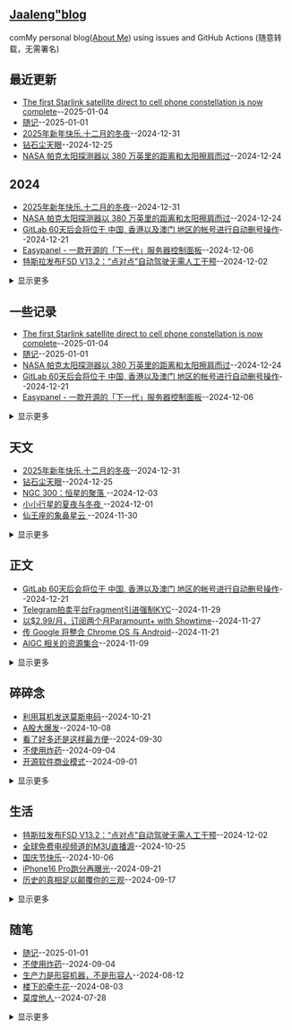 ## [Jaaleng"blog](https://jaaleng.github.io/)
comMy personal blog([About Me](https://github.com/jaaleng/jaaleng.github.io/issues/1/)) using issues and GitHub Actions (随意转载，无需署名)

## 最近更新
- [The first Starlink satellite direct to cell phone constellation is now complete](https://github.com/jaaleng/jaaleng.github.io/issues/117)--2025-01-04
- [随记](https://github.com/jaaleng/jaaleng.github.io/issues/116)--2025-01-01
- [2025年新年快乐.十二月的冬夜](https://github.com/jaaleng/jaaleng.github.io/issues/115)--2024-12-31
- [钻石尘天眼](https://github.com/jaaleng/jaaleng.github.io/issues/114)--2024-12-25
- [NASA 帕克太阳探测器以 380 万英里的距离和太阳擦肩而过](https://github.com/jaaleng/jaaleng.github.io/issues/113)--2024-12-24
## 2024
- [2025年新年快乐.十二月的冬夜](https://github.com/jaaleng/jaaleng.github.io/issues/115)--2024-12-31
- [NASA 帕克太阳探测器以 380 万英里的距离和太阳擦肩而过](https://github.com/jaaleng/jaaleng.github.io/issues/113)--2024-12-24
- [GitLab 60天后会将位于 中国, 香港以及澳门 地区的帐号进行自动删号操作](https://github.com/jaaleng/jaaleng.github.io/issues/112)--2024-12-21
- [Easypanel - 一款开源的「下一代」服务器控制面板](https://github.com/jaaleng/jaaleng.github.io/issues/111)--2024-12-06
- [特斯拉发布FSD V13.2：“点对点”自动驾驶无需人工干预](https://github.com/jaaleng/jaaleng.github.io/issues/109)--2024-12-02
<details><summary>显示更多</summary>

- [Telegram拍卖平台Fragment引进强制KYC](https://github.com/jaaleng/jaaleng.github.io/issues/106)--2024-11-29
- [树莓派发布全新 Compute Module 5，性能大幅提升](https://github.com/jaaleng/jaaleng.github.io/issues/105)--2024-11-28
- [以$2.99/月，订阅两个月Paramount+ with Showtime](https://github.com/jaaleng/jaaleng.github.io/issues/104)--2024-11-27
- [Appcharge 获 2600 万美元融资，助游戏应用绕过苹果谷歌商店](https://github.com/jaaleng/jaaleng.github.io/issues/103)--2024-11-27
- [马斯克新头衔“马园长”](https://github.com/jaaleng/jaaleng.github.io/issues/102)--2024-11-26
- [传 Google 将整合 Chrome OS 与 Android](https://github.com/jaaleng/jaaleng.github.io/issues/101)--2024-11-21
- [海王星的夜晚  ](https://github.com/jaaleng/jaaleng.github.io/issues/100)--2024-11-10
- [AIGC 相关的资源集合](https://github.com/jaaleng/jaaleng.github.io/issues/99)--2024-11-09
- [《自己动手写 Git》中文翻译](https://github.com/jaaleng/jaaleng.github.io/issues/98)--2024-11-02
- [螺旋星系NGC 6744 ](https://github.com/jaaleng/jaaleng.github.io/issues/97)--2024-11-02
- [开源分布式对象存储工具Garage](https://github.com/jaaleng/jaaleng.github.io/issues/96)--2024-11-01
- [Apple 明确表示 Apple Intelligence 将于 10 月推出](https://github.com/jaaleng/jaaleng.github.io/issues/80)--2024-10-07
</details>

## 一些记录
- [The first Starlink satellite direct to cell phone constellation is now complete](https://github.com/jaaleng/jaaleng.github.io/issues/117)--2025-01-04
- [随记](https://github.com/jaaleng/jaaleng.github.io/issues/116)--2025-01-01
- [NASA 帕克太阳探测器以 380 万英里的距离和太阳擦肩而过](https://github.com/jaaleng/jaaleng.github.io/issues/113)--2024-12-24
- [GitLab 60天后会将位于 中国, 香港以及澳门 地区的帐号进行自动删号操作](https://github.com/jaaleng/jaaleng.github.io/issues/112)--2024-12-21
- [Easypanel - 一款开源的「下一代」服务器控制面板](https://github.com/jaaleng/jaaleng.github.io/issues/111)--2024-12-06
<details><summary>显示更多</summary>

- [特斯拉发布FSD V13.2：“点对点”自动驾驶无需人工干预](https://github.com/jaaleng/jaaleng.github.io/issues/109)--2024-12-02
- [Telegram拍卖平台Fragment引进强制KYC](https://github.com/jaaleng/jaaleng.github.io/issues/106)--2024-11-29
- [树莓派发布全新 Compute Module 5，性能大幅提升](https://github.com/jaaleng/jaaleng.github.io/issues/105)--2024-11-28
- [Appcharge 获 2600 万美元融资，助游戏应用绕过苹果谷歌商店](https://github.com/jaaleng/jaaleng.github.io/issues/103)--2024-11-27
- [马斯克新头衔“马园长”](https://github.com/jaaleng/jaaleng.github.io/issues/102)--2024-11-26
- [传 Google 将整合 Chrome OS 与 Android](https://github.com/jaaleng/jaaleng.github.io/issues/101)--2024-11-21
- [AIGC 相关的资源集合](https://github.com/jaaleng/jaaleng.github.io/issues/99)--2024-11-09
- [《自己动手写 Git》中文翻译](https://github.com/jaaleng/jaaleng.github.io/issues/98)--2024-11-02
- [开源分布式对象存储工具Garage](https://github.com/jaaleng/jaaleng.github.io/issues/96)--2024-11-01
- [图片加水印的网页工具](https://github.com/jaaleng/jaaleng.github.io/issues/95)--2024-10-30
- [状态钟](https://github.com/jaaleng/jaaleng.github.io/issues/94)--2024-10-28
- [全球免费电视频道的M3U直播源](https://github.com/jaaleng/jaaleng.github.io/issues/93)--2024-10-25
- [三个开源的 Android 邮件客户端](https://github.com/jaaleng/jaaleng.github.io/issues/92)--2024-10-23
- [AirPods Pro 2 新出的听力健康功能不会在全球范围内推出](https://github.com/jaaleng/jaaleng.github.io/issues/91)--2024-10-22
- [Jekyll Github Pages push 报错](https://github.com/jaaleng/jaaleng.github.io/issues/90)--2024-10-21
- [利用耳机发送莫斯电码](https://github.com/jaaleng/jaaleng.github.io/issues/89)--2024-10-21
- [ChatGPT 桌面版现已登陆 Windows 平台](https://github.com/jaaleng/jaaleng.github.io/issues/88)--2024-10-18
- [纽西兰上空的绚烂极光  ](https://github.com/jaaleng/jaaleng.github.io/issues/87)--2024-10-17
- [个人书籍库搭建](https://github.com/jaaleng/jaaleng.github.io/issues/86)--2024-10-17
- [免费域名可托管CF](https://github.com/jaaleng/jaaleng.github.io/issues/85)--2024-10-17
- [Meta 宣布将其 AI 功能扩展到 21 个新国家](https://github.com/jaaleng/jaaleng.github.io/issues/84)--2024-10-13
- [杜罗夫发布长文，讲述其创业历程](https://github.com/jaaleng/jaaleng.github.io/issues/83)--2024-10-12
- [A股大爆发](https://github.com/jaaleng/jaaleng.github.io/issues/82)--2024-10-08
- [OpenAI 宣布推出类似 Anthropic 的 Artifacts 的应用 canvas](https://github.com/jaaleng/jaaleng.github.io/issues/81)--2024-10-07
- [Telegram的安全性分析](https://github.com/jaaleng/jaaleng.github.io/issues/76)--2024-09-26
- [开源SSL证书管理工具](https://github.com/jaaleng/jaaleng.github.io/issues/74)--2024-09-24
- [World in Dots – 一键生成点状地图](https://github.com/jaaleng/jaaleng.github.io/issues/72)--2024-09-22
- [iPhone16 Pro跑分再曝光](https://github.com/jaaleng/jaaleng.github.io/issues/71)--2024-09-21
- [一款安卓应用安装包管理器](https://github.com/jaaleng/jaaleng.github.io/issues/70)--2024-09-20
- [提升Cursor AI代码编辑体验而精选](https://github.com/jaaleng/jaaleng.github.io/issues/68)--2024-09-18
- [历史的真相足以颠覆你的三观](https://github.com/jaaleng/jaaleng.github.io/issues/67)--2024-09-17
- [很多项目可以通过docker进行部署](https://github.com/jaaleng/jaaleng.github.io/issues/66)--2024-09-14
- [开源 Web 思维导图工具](https://github.com/jaaleng/jaaleng.github.io/issues/65)--2024-09-13
- [那些被发明的“外国菜”](https://github.com/jaaleng/jaaleng.github.io/issues/64)--2024-09-12
- [利用大型语言模型增量构建知识图谱的工具](https://github.com/jaaleng/jaaleng.github.io/issues/63)--2024-09-11
- [巧妙的灯泡钟](https://github.com/jaaleng/jaaleng.github.io/issues/61)--2024-09-09
- [一个鱼缸](https://github.com/jaaleng/jaaleng.github.io/issues/60)--2024-09-08
- [Telegram 已经达到了1000万付费订阅用户。现在有1000万人在享受 Telegram Premium 的服务！](https://github.com/jaaleng/jaaleng.github.io/issues/59)--2024-09-07
- [一个在线计算器工具大全](https://github.com/jaaleng/jaaleng.github.io/issues/58)--2024-09-06
- [Typr 是一个类似 Medium 的 React 写作编辑器](https://github.com/jaaleng/jaaleng.github.io/issues/55)--2024-09-03
- [证书防伪](https://github.com/jaaleng/jaaleng.github.io/issues/54)--2024-09-02
- [开源软件商业模式](https://github.com/jaaleng/jaaleng.github.io/issues/53)--2024-09-01
- [冷管降温](https://github.com/jaaleng/jaaleng.github.io/issues/51)--2024-08-29
- [巴黎工艺品博物馆](https://github.com/jaaleng/jaaleng.github.io/issues/49)--2024-08-27
- [彼得·蒂尔的实验](https://github.com/jaaleng/jaaleng.github.io/issues/48)--2024-08-25
- [AR 笔记本](https://github.com/jaaleng/jaaleng.github.io/issues/47)--2024-08-24
- [Stephen Wilkes’ Stunning Day to Night Images Capture a Fully New Perspective](https://github.com/jaaleng/jaaleng.github.io/issues/46)--2024-08-23
- [电源开关符号的演变](https://github.com/jaaleng/jaaleng.github.io/issues/45)--2024-08-23
- [拟人语音](https://github.com/jaaleng/jaaleng.github.io/issues/44)--2024-08-22
- [秘鲁首都利马,悬崖之上](https://github.com/jaaleng/jaaleng.github.io/issues/43)--2024-08-20
- [自制躺式电脑椅](https://github.com/jaaleng/jaaleng.github.io/issues/42)--2024-08-19
- [新疆喀什的阿图什天门景区](https://github.com/jaaleng/jaaleng.github.io/issues/41)--2024-08-18
- [快递电动小车](https://github.com/jaaleng/jaaleng.github.io/issues/40)--2024-08-17
- [广州番禺有个巨无霸地铁站，](https://github.com/jaaleng/jaaleng.github.io/issues/39)--2024-08-16
- [Telegram CEO发文庆祝Telegram成立11周年](https://github.com/jaaleng/jaaleng.github.io/issues/37)--2024-08-14
- [维苏威古卷](https://github.com/jaaleng/jaaleng.github.io/issues/36)--2024-08-13
- [零度国境线](https://github.com/jaaleng/jaaleng.github.io/issues/35)--2024-08-12
- [胡杨林](https://github.com/jaaleng/jaaleng.github.io/issues/34)--2024-08-12
- [一家荷兰公司发明了单叶片的风力发电](https://github.com/jaaleng/jaaleng.github.io/issues/33)--2024-08-12
- [生产力是形容机器，不是形容人](https://github.com/jaaleng/jaaleng.github.io/issues/32)--2024-08-12
- [无叶片飞机](https://github.com/jaaleng/jaaleng.github.io/issues/31)--2024-08-11
- [德雷克海峡](https://github.com/jaaleng/jaaleng.github.io/issues/30)--2024-08-10
- [Archaeologists Unearth Buddha Statue in Ancient Egyptian Port City](https://github.com/jaaleng/jaaleng.github.io/issues/29)--2024-08-10
- [钛心脏](https://github.com/jaaleng/jaaleng.github.io/issues/28)--2024-08-08
- [可种植棺材](https://github.com/jaaleng/jaaleng.github.io/issues/27)--2024-08-07
- [风力发电世界纪录](https://github.com/jaaleng/jaaleng.github.io/issues/26)--2024-08-07
- [电子绷带](https://github.com/jaaleng/jaaleng.github.io/issues/25)--2024-08-07
- [香蕉遥控器](https://github.com/jaaleng/jaaleng.github.io/issues/24)--2024-08-07
- [推荐单栏样式 卡片式设计 的现代 Hexo 主题](https://github.com/jaaleng/jaaleng.github.io/issues/21)--2024-08-02
- [天宝十载（751年）正月，安禄山生日](https://github.com/jaaleng/jaaleng.github.io/issues/20)--2024-08-01
- [Notion 终于要支持中文了！](https://github.com/jaaleng/jaaleng.github.io/issues/19)--2024-07-31
- [转存用的网络服务](https://github.com/jaaleng/jaaleng.github.io/issues/18)--2024-07-31
- [大一统+开源免费！Stability Matrix整合WebUI+ComfyUI等10多种流行包，傻瓜式操作](https://github.com/jaaleng/jaaleng.github.io/issues/17)--2024-07-31
- [在Github上写博客？最简单的方法！](https://github.com/jaaleng/jaaleng.github.io/issues/16)--2024-07-30
- [影视TV](https://github.com/jaaleng/jaaleng.github.io/issues/14)--2024-07-28
- [一个大佬开发的仿朋友圈的极简微博，这个是多人版的](https://github.com/jaaleng/jaaleng.github.io/issues/12)--2024-07-27
- [ 开源许可的种类与区别](https://github.com/jaaleng/jaaleng.github.io/issues/8)--2024-07-27
- [继Bootcdn之后，Goedge被官方通过jQueryJS投毒](https://github.com/jaaleng/jaaleng.github.io/issues/5)--2024-07-27
- [Linux Mint 22 Wilma ](https://github.com/jaaleng/jaaleng.github.io/issues/3)--2024-07-27
- [巴黎奥运会开幕式，来几个常用m3u直播源](https://github.com/jaaleng/jaaleng.github.io/issues/2)--2024-07-26
</details>

## 天文
- [2025年新年快乐.十二月的冬夜](https://github.com/jaaleng/jaaleng.github.io/issues/115)--2024-12-31
- [钻石尘天眼](https://github.com/jaaleng/jaaleng.github.io/issues/114)--2024-12-25
- [NGC 300：恒星的聚落  ](https://github.com/jaaleng/jaaleng.github.io/issues/110)--2024-12-03
- [小小行星的夏夜与冬夜 ](https://github.com/jaaleng/jaaleng.github.io/issues/108)--2024-12-01
- [仙王座的象鼻星云  ](https://github.com/jaaleng/jaaleng.github.io/issues/107)--2024-11-30
<details><summary>显示更多</summary>

- [海王星的夜晚  ](https://github.com/jaaleng/jaaleng.github.io/issues/100)--2024-11-10
- [螺旋星系NGC 6744 ](https://github.com/jaaleng/jaaleng.github.io/issues/97)--2024-11-02
- [纽西兰上空的绚烂极光  ](https://github.com/jaaleng/jaaleng.github.io/issues/87)--2024-10-17
- [火星的二氧化碳](https://github.com/jaaleng/jaaleng.github.io/issues/75)--2024-09-25
- [美人鱼 星云](https://github.com/jaaleng/jaaleng.github.io/issues/69)--2024-09-19
- [扮成土星的月亮  ](https://github.com/jaaleng/jaaleng.github.io/issues/57)--2024-09-05
- [堰蜓座的暗星云  ](https://github.com/jaaleng/jaaleng.github.io/issues/13)--2024-07-28
- [月亮临边的土星](https://github.com/jaaleng/jaaleng.github.io/issues/11)--2024-07-27
</details>

## 正文
- [GitLab 60天后会将位于 中国, 香港以及澳门 地区的帐号进行自动删号操作](https://github.com/jaaleng/jaaleng.github.io/issues/112)--2024-12-21
- [Telegram拍卖平台Fragment引进强制KYC](https://github.com/jaaleng/jaaleng.github.io/issues/106)--2024-11-29
- [以$2.99/月，订阅两个月Paramount+ with Showtime](https://github.com/jaaleng/jaaleng.github.io/issues/104)--2024-11-27
- [传 Google 将整合 Chrome OS 与 Android](https://github.com/jaaleng/jaaleng.github.io/issues/101)--2024-11-21
- [AIGC 相关的资源集合](https://github.com/jaaleng/jaaleng.github.io/issues/99)--2024-11-09
<details><summary>显示更多</summary>

- [《自己动手写 Git》中文翻译](https://github.com/jaaleng/jaaleng.github.io/issues/98)--2024-11-02
- [开源分布式对象存储工具Garage](https://github.com/jaaleng/jaaleng.github.io/issues/96)--2024-11-01
- [状态钟](https://github.com/jaaleng/jaaleng.github.io/issues/94)--2024-10-28
- [三个开源的 Android 邮件客户端](https://github.com/jaaleng/jaaleng.github.io/issues/92)--2024-10-23
- [AirPods Pro 2 新出的听力健康功能不会在全球范围内推出](https://github.com/jaaleng/jaaleng.github.io/issues/91)--2024-10-22
- [Jekyll Github Pages push 报错](https://github.com/jaaleng/jaaleng.github.io/issues/90)--2024-10-21
- [ChatGPT 桌面版现已登陆 Windows 平台](https://github.com/jaaleng/jaaleng.github.io/issues/88)--2024-10-18
- [个人书籍库搭建](https://github.com/jaaleng/jaaleng.github.io/issues/86)--2024-10-17
- [免费域名可托管CF](https://github.com/jaaleng/jaaleng.github.io/issues/85)--2024-10-17
- [Meta 宣布将其 AI 功能扩展到 21 个新国家](https://github.com/jaaleng/jaaleng.github.io/issues/84)--2024-10-13
- [杜罗夫发布长文，讲述其创业历程](https://github.com/jaaleng/jaaleng.github.io/issues/83)--2024-10-12
- [OpenAI 宣布推出类似 Anthropic 的 Artifacts 的应用 canvas](https://github.com/jaaleng/jaaleng.github.io/issues/81)--2024-10-07
- [Apple 明确表示 Apple Intelligence 将于 10 月推出](https://github.com/jaaleng/jaaleng.github.io/issues/80)--2024-10-07
- [OpenAI 推出 ChatGPT 进阶语音功能](https://github.com/jaaleng/jaaleng.github.io/issues/77)--2024-09-27
- [Telegram的安全性分析](https://github.com/jaaleng/jaaleng.github.io/issues/76)--2024-09-26
- [火星的二氧化碳](https://github.com/jaaleng/jaaleng.github.io/issues/75)--2024-09-25
- [开源SSL证书管理工具](https://github.com/jaaleng/jaaleng.github.io/issues/74)--2024-09-24
- [Stack Auth – 开源的用户认证与管理平台](https://github.com/jaaleng/jaaleng.github.io/issues/73)--2024-09-23
- [World in Dots – 一键生成点状地图](https://github.com/jaaleng/jaaleng.github.io/issues/72)--2024-09-22
- [一款安卓应用安装包管理器](https://github.com/jaaleng/jaaleng.github.io/issues/70)--2024-09-20
- [美人鱼 星云](https://github.com/jaaleng/jaaleng.github.io/issues/69)--2024-09-19
- [提升Cursor AI代码编辑体验而精选](https://github.com/jaaleng/jaaleng.github.io/issues/68)--2024-09-18
- [历史的真相足以颠覆你的三观](https://github.com/jaaleng/jaaleng.github.io/issues/67)--2024-09-17
- [很多项目可以通过docker进行部署](https://github.com/jaaleng/jaaleng.github.io/issues/66)--2024-09-14
- [开源 Web 思维导图工具](https://github.com/jaaleng/jaaleng.github.io/issues/65)--2024-09-13
- [利用大型语言模型增量构建知识图谱的工具](https://github.com/jaaleng/jaaleng.github.io/issues/63)--2024-09-11
- [AI赋能，语言无界](https://github.com/jaaleng/jaaleng.github.io/issues/62)--2024-09-10
- [一个在线计算器工具大全](https://github.com/jaaleng/jaaleng.github.io/issues/58)--2024-09-06
- [不使用炸药](https://github.com/jaaleng/jaaleng.github.io/issues/56)--2024-09-04
- [Typr 是一个类似 Medium 的 React 写作编辑器](https://github.com/jaaleng/jaaleng.github.io/issues/55)--2024-09-03
- [证书防伪](https://github.com/jaaleng/jaaleng.github.io/issues/54)--2024-09-02
- [开源软件商业模式](https://github.com/jaaleng/jaaleng.github.io/issues/53)--2024-09-01
- [鲸鲨的确切年龄](https://github.com/jaaleng/jaaleng.github.io/issues/50)--2024-08-28
- [巴黎工艺品博物馆](https://github.com/jaaleng/jaaleng.github.io/issues/49)--2024-08-27
- [自制躺式电脑椅](https://github.com/jaaleng/jaaleng.github.io/issues/42)--2024-08-19
- [广州番禺有个巨无霸地铁站，](https://github.com/jaaleng/jaaleng.github.io/issues/39)--2024-08-16
- [声音授权](https://github.com/jaaleng/jaaleng.github.io/issues/38)--2024-08-15
- [Telegram CEO发文庆祝Telegram成立11周年](https://github.com/jaaleng/jaaleng.github.io/issues/37)--2024-08-14
- [维苏威古卷](https://github.com/jaaleng/jaaleng.github.io/issues/36)--2024-08-13
- [转存用的网络服务](https://github.com/jaaleng/jaaleng.github.io/issues/18)--2024-07-31
- [大一统+开源免费！Stability Matrix整合WebUI+ComfyUI等10多种流行包，傻瓜式操作](https://github.com/jaaleng/jaaleng.github.io/issues/17)--2024-07-31
- [在Github上写博客？最简单的方法！](https://github.com/jaaleng/jaaleng.github.io/issues/16)--2024-07-30
- [一个大佬开发的仿朋友圈的极简微博，这个是多人版的](https://github.com/jaaleng/jaaleng.github.io/issues/12)--2024-07-27
- [一些Emby客户端，Android和iOS](https://github.com/jaaleng/jaaleng.github.io/issues/10)--2024-07-27
</details>

## 碎碎念
- [利用耳机发送莫斯电码](https://github.com/jaaleng/jaaleng.github.io/issues/89)--2024-10-21
- [A股大爆发](https://github.com/jaaleng/jaaleng.github.io/issues/82)--2024-10-08
- [看了好多还是这样最方便](https://github.com/jaaleng/jaaleng.github.io/issues/78)--2024-09-30
- [不使用炸药](https://github.com/jaaleng/jaaleng.github.io/issues/56)--2024-09-04
- [开源软件商业模式](https://github.com/jaaleng/jaaleng.github.io/issues/53)--2024-09-01
<details><summary>显示更多</summary>

- [我的期待是什么？](https://github.com/jaaleng/jaaleng.github.io/issues/52)--2024-08-30
- [冷管降温](https://github.com/jaaleng/jaaleng.github.io/issues/51)--2024-08-29
- [彼得·蒂尔的实验](https://github.com/jaaleng/jaaleng.github.io/issues/48)--2024-08-25
- [胡杨林](https://github.com/jaaleng/jaaleng.github.io/issues/34)--2024-08-12
- [介绍个这样的网站](https://github.com/jaaleng/jaaleng.github.io/issues/23)--2024-08-03
- [楼下的牵牛花](https://github.com/jaaleng/jaaleng.github.io/issues/22)--2024-08-03
- [莫度他人](https://github.com/jaaleng/jaaleng.github.io/issues/15)--2024-07-28
- [Mozilla在Firefox 128版本中加入了由Meta共同编写、专为广告行业设计的PPA API](https://github.com/jaaleng/jaaleng.github.io/issues/7)--2024-07-27
</details>

## 生活
- [特斯拉发布FSD V13.2：“点对点”自动驾驶无需人工干预](https://github.com/jaaleng/jaaleng.github.io/issues/109)--2024-12-02
- [全球免费电视频道的M3U直播源](https://github.com/jaaleng/jaaleng.github.io/issues/93)--2024-10-25
- [国庆节快乐](https://github.com/jaaleng/jaaleng.github.io/issues/79)--2024-10-06
- [iPhone16 Pro跑分再曝光](https://github.com/jaaleng/jaaleng.github.io/issues/71)--2024-09-21
- [历史的真相足以颠覆你的三观](https://github.com/jaaleng/jaaleng.github.io/issues/67)--2024-09-17
<details><summary>显示更多</summary>

- [那些被发明的“外国菜”](https://github.com/jaaleng/jaaleng.github.io/issues/64)--2024-09-12
- [一个鱼缸](https://github.com/jaaleng/jaaleng.github.io/issues/60)--2024-09-08
- [电源开关符号的演变](https://github.com/jaaleng/jaaleng.github.io/issues/45)--2024-08-23
- [拟人语音](https://github.com/jaaleng/jaaleng.github.io/issues/44)--2024-08-22
- [声音授权](https://github.com/jaaleng/jaaleng.github.io/issues/38)--2024-08-15
- [零度国境线](https://github.com/jaaleng/jaaleng.github.io/issues/35)--2024-08-12
- [胡杨林](https://github.com/jaaleng/jaaleng.github.io/issues/34)--2024-08-12
- [钛心脏](https://github.com/jaaleng/jaaleng.github.io/issues/28)--2024-08-08
- [天宝十载（751年）正月，安禄山生日](https://github.com/jaaleng/jaaleng.github.io/issues/20)--2024-08-01
- [影视TV](https://github.com/jaaleng/jaaleng.github.io/issues/14)--2024-07-28
- [电视直播软件推荐三个，是安装在智能电视或电视盒子的](https://github.com/jaaleng/jaaleng.github.io/issues/9)--2024-07-27
- [就是这个道理。](https://github.com/jaaleng/jaaleng.github.io/issues/6)--2024-07-27
- [奥运会圣火在热气球形状的主火炬点燃](https://github.com/jaaleng/jaaleng.github.io/issues/4)--2024-07-27
</details>

## 随笔
- [随记](https://github.com/jaaleng/jaaleng.github.io/issues/116)--2025-01-01
- [不使用炸药](https://github.com/jaaleng/jaaleng.github.io/issues/56)--2024-09-04
- [生产力是形容机器，不是形容人](https://github.com/jaaleng/jaaleng.github.io/issues/32)--2024-08-12
- [楼下的牵牛花](https://github.com/jaaleng/jaaleng.github.io/issues/22)--2024-08-03
- [莫度他人](https://github.com/jaaleng/jaaleng.github.io/issues/15)--2024-07-28
<details><summary>显示更多</summary>

- [奥运会圣火在热气球形状的主火炬点燃](https://github.com/jaaleng/jaaleng.github.io/issues/4)--2024-07-27
</details>

